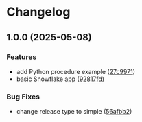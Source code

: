 # Changelog

## 1.0.0 (2025-05-08)


### Features

* add Python procedure example ([27c9971](https://github.com/samdouble/snowflake-mongodb-connector/commit/27c997157d21dbf8f1ea976d14b6ea116ce25da4))
* basic Snowflake app ([92817fd](https://github.com/samdouble/snowflake-mongodb-connector/commit/92817fd78376856cd38720f47eff478c5d2f5c8f))


### Bug Fixes

* change release type to simple ([56afbb2](https://github.com/samdouble/snowflake-mongodb-connector/commit/56afbb2f2b4dce615f1206423e098e2d6058b6a2))
